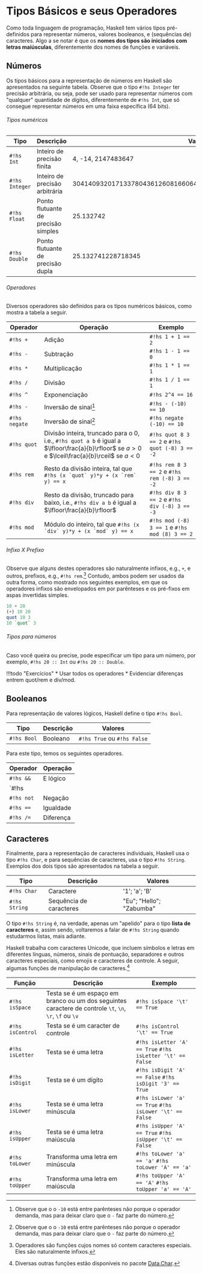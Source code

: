 # Tipos Básicos e seus Operadores
Como toda linguagem de programação, Haskell tem vários tipos pré-definidos para representar números, valores booleanos, e (sequências de) caracteres.
Algo a se notar é que os **nomes dos tipos são iniciados com letras maiúsculas**, diferentemente dos nomes de funções e variáveis.

## Números
Os tipos básicos para a representação de números em Haskell são apresentados na seguinte tabela.
Observe que o tipo `#!hs Integer` ter precisão arbitrária, ou seja, pode ser usado para representar números com "qualquer" quantidade de dígitos, diferentemente de `#!hs Int`, que só consegue representar números em uma faixa específica (64 bits).

###### Tipos numéricos
| Tipo |        Descrição       | Valores|
|------|------|----|
| `#!hs Int` | Inteiro de precisão finita| 4, -14, 2147483647|
| `#!hs Integer` | Inteiro de precisão arbitrária| 30414093201713378043612608166064768844377641568960512000000000000|
| `#!hs Float`  | Ponto flutuante de precisão simples | 25.132742 |
| `#!hs Double`  | Ponto flutuante de precisão dupla | 25.132741228718345 |

###### Operadores
Diversos operadores são definidos para os tipos numéricos básicos, como mostra a tabela a seguir.

|Operador|Operação| Exemplo |
|----|----|----|
| `#!hs +` | Adição| `#!hs 1 + 1 == 2`|
| `#!hs -` | Subtração | `#!hs 1 - 1 == 0`|
| `#!hs *` | Multiplicação| `#!hs 1 * 1 == 1`|
| `#!hs /` | Divisão| `#!hs 1 / 1 == 1`|
| `#!hs ^` | Exponenciação | `#!hs 2^4 == 16`|
| `#!hs -` | Inversão de sinal[^negate] | `#!hs - (-10) == 10`|
| `#!hs negate` | Inversão de sinal[^negate] | `#!hs negate (-10) == 10`|
| `#!hs quot`| Divisão inteira, truncado para o 0, i.e., `#!hs quot a b` é igual a $\lfloor\frac{a}{b}\rfloor$ se $a>0$ e $\lceil\frac{a}{b}\rceil$ se $a<0$ | `#!hs quot 8 3 == 2` e `#!hs quot (-8) 3 == -2` |
| `#!hs rem`| Resto da divisão inteira, tal que ```#!hs (x `quot` y)*y + (x `rem` y) == x```| `#!hs rem 8 3 == 2` e `#!hs rem (-8) 3 == -2`|
| `#!hs div`| Resto da divisão, truncado para baixo, i.e., `#!hs div a b` é igual a $\lfloor\frac{a}{b}\rfloor$ | `#!hs div 8 3 == 2` e `#!hs div (-8) 3 == -3`|
| `#!hs mod`| Módulo do inteiro, tal que  ```#!hs (x `div` y)*y + (x `mod` y) == x```|  `#!hs mod (-8) 3 == 1` e `#!hs  mod (8) 3 == 2` |


###### Infixo X Prefixo
Observe que alguns destes operadores são naturalmente infixos, e.g., `+`, e outros, prefixos, e.g., `#!hs rem`.[^infix]
Contudo, ambos podem ser usados da outra forma, como mostrado nos seguintes exemplos, em que os operadores infixos são envelopados em por parênteses e os pré-fixos em aspas invertidas simples.



[^infix]: Operadores são funções cujos nomes só contem caracteres especiais. Eles são naturalmente infixos.

[^negate]: Observe que o o `-10` está entre parênteses não porque o operador demanda, mas para deixar claro que o `-` faz parte do número.

```hs
10 + 20
(+) 10 20
quot 10 3
10 `quot` 3
```


###### Tipos para números
Caso você queira ou precise, pode especificar um tipo para um número, por exemplo, `#!hs 20 :: Int` ou  `#!hs 20 :: Double`.

!!!todo "Exercícios"
    * Usar todos os operadores
    * Evidenciar diferenças entrem quot/rem e div/mod.

## Booleanos
Para representação de valores lógicos, Haskell define o tipo `#!hs Bool`.

| Tipo | Descrição| Valores|
|------|------|----|
|`#!hs Bool` | Booleano | `#!hs True` ou `#!hs False`|

Para este tipo, temos os seguintes operadores.

|Operador|Operação|
|----|----|
| `#!hs &&` | E lógico|
| `#!hs ||` | OU lógico|
| `#!hs not`| Negação|
| `#!hs ==`| Igualdade| 
| `#!hs /=`| Diferença|

## Caracteres
Finalmente, para a representação de caracteres individuais, Haskell usa o tipo `#!hs Char`, e para sequências de caracteres, usa o tipo `#!hs String`.
Exemplos dos dois tipos são apresentados na tabela a seguir.

| Tipo | Descrição| Valores|
|------|------|----|
|`#!hs Char` | Caractere | '1'; 'a'; 'B'|
|`#!hs String`| Sequência de caracteres | "Eu"; "Hello"; "Zabumba" |

O tipo `#!hs String` é, na verdade, apenas um "apelido" para o tipo **lista de caracteres** e, assim sendo, voltaremos a falar de `#!hs String` quando estudarmos listas, mais adiante.

Haskell trabalha com caracteres Unicode, que incluem símbolos e letras em diferentes línguas, números, sinais de pontuação, separadores e outros caracteres especiais, como emojis e caracteres de controle.
A seguir, algumas funções de manipulação de caracteres.[^char]

[^char]: Diversas outras funções estão disponíveis no pacote [Data.Char](https://hackage.haskell.org/package/base-4.16.0.0/docs/Data-Char.html).

| Função | Descrição| Exemplo|
|------|------|----|
|`#!hs isSpace`| Testa se é um espaço em branco ou um dos seguintes caractere de controle `\t`, `\n`, `\r`, `\f` ou `\v` | `#!hs isSpace '\t' == True`  |
|`#!hs isControl` | Testa se é um caracter de controle | `#!hs isControl '\t' == True`  |
|`#!hs isLetter` | Testa se é uma letra | `#!hs isLetter 'A' == True` `#!hs isLetter '\t' == False` |
|`#!hs isDigit` | Testa se é um dígito | `#!hs isDigit 'A' == False` `#!hs isDigit '3' == True` |
|`#!hs isLower` | Testa se é uma letra minúscula | `#!hs isLower 'a' == True` `#!hs isLower '\t' == False` |
|`#!hs isUpper` | Testa se é uma letra maiúscula | `#!hs isUpper 'A' == True` `#!hs isUpper '\t' == False` |
|`#!hs toLower` | Transforma uma letra em minúscula | `#!hs toLower 'a' == 'a'` `#!hs toLower 'A' == 'a'` |
|`#!hs toUpper` | Transforma uma letra em  maiúscula | `#!hs toUpper 'A' == 'A'` `#!hs toUpper 'a' == 'A'` |


